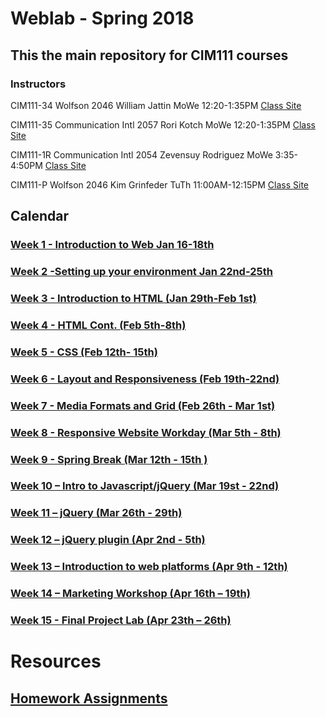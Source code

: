 # Weblab - Spring 2018

## This the main repository for CIM111 courses

### Instructors

CIM111-34 Wolfson 2046 William Jattin MoWe 12:20-1:35PM [Class Site]()

CIM111-35 Communication Intl 2057 Rori Kotch MoWe 12:20-1:35PM [Class Site]()

CIM111-1R Communication Intl 2054  Zevensuy Rodriguez MoWe 3:35-4:50PM [Class Site]()

CIM111-P Wolfson 2046 Kim Grinfeder TuTh 11:00AM-12:15PM [Class Site]()

## Calendar

### [Week 1 - Introduction to Web Jan 16-18th ]()

### [Week 2 -Setting up your environment Jan 22nd-25th]()

### [Week 3 - Introduction to HTML (Jan 29th-Feb 1st)]()

### [Week 4 - HTML Cont. (Feb 5th-8th)]()

### [Week 5 - CSS (Feb 12th- 15th)]()

### [Week 6 - Layout and Responsiveness (Feb 19th-22nd)]()

### [Week 7 - Media Formats and Grid (Feb 26th - Mar 1st)]()

### [Week 8 - Responsive Website Workday (Mar 5th - 8th)]()

### [Week 9 - Spring Break (Mar 12th - 15th )]()

### [Week 10 – Intro to Javascript/jQuery (Mar 19st - 22nd)]()

### [Week 11 – jQuery (Mar 26th - 29th)]()

### [Week 12 – jQuery plugin (Apr 2nd - 5th)]()

### [Week 13 – Introduction to web platforms (Apr 9th - 12th)]()

### [Week 14 – Marketing Workshop (Apr 16th – 19th)]()

### [Week 15 - Final Project Lab (Apr 23th – 26th)]()

# Resources

## [Homework Assignments](https://github.com/UMInteractive/Weblab/blob/master/hw.md)
